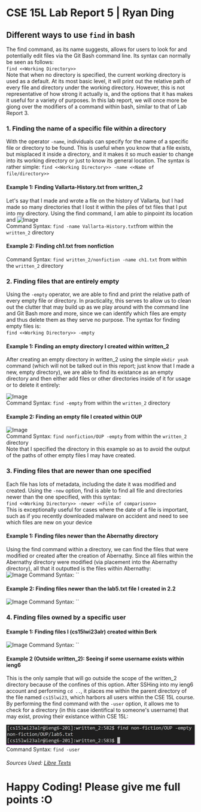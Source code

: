 # CSE 15L Lab Report 5 | Ryan Ding
## Different ways to use `find` in bash
The find command, as its name suggests, allows for users to look for and potentially edit files via the Git Bash command line. Its syntax can normally be seen as follows:  
`find <<Working Directory>>`  
Note that when no directory is specified, the current working directory is used as a default. At its most basic level, it will print out the relative path of every file and directory under the working directory. However, this is not representative of how strong it actually is, and the options that it has makes it useful for a variety of purposes. In this lab report, we will once more be giong over the modifiers of a command within bash, similar to that of Lab Report 3.  
### 1. Finding the name of a specific file within a directory  
With the operator `-name`, individuals can specify for the name of a specific file or directory to be found. This is useful when you know that a file exists, but misplaced it inside a directory, and it makes it so much easier to change into its working directory or just to know its general location. The syntax is rather simple: 
`find <<Working Directory>> -name <<Name of file/directory>>`  
#### Example 1: Finding Vallarta-History.txt from written_2  
Let's say that I made and wrote a file on the history of Vallarta, but I had made so many directories that I lost it within the piles of txt files that I put into my directory. Using the find command, I am able to pinpoint its location and 
![Image]()  
Command Syntax: `find -name Vallarta-History.txt`from within the `written_2` directory  
#### Example 2: Finding ch1.txt from nonfiction  

Command Syntax: `find written_2/nonfiction -name ch1.txt` from within the `written_2` directory  
### 2. Finding files that are entirely empty  
Using the `-empty` operator, we are able to find and print the relative path of every empty file or directory. In practicality, this serves to allow us to clean out the clutter that may build up as we play around with the command line and Git Bash more and more, since we can identify which files are empty and thus delete them as they serve no purpose. The syntax for finding empty files is:  
`find <<Working Directory>> -empty`
#### Example 1: Finding an empty directory I created within written_2
After creating an empty directory in written_2 using the simple `mkdir yeah` command (which will not be talked out in this report; just know that I made a new, empty directory), we are able to find its existance as an empty directory and then either add files or other directories inside of it for usage or to delete it entirely:  

![Image]()  
Command Syntax: `find -empty` from within the `written_2` directory
#### Example 2: Finding an empty file I created within OUP

![Image]()  
Command Syntax: `find nonfiction/OUP -empty` from within the `written_2` directory  
Note that I specified the directory in this example so as to avoid the output of the paths of other empty files I may have created.
### 3. Finding files that are newer than one specified
Each file has lots of metadata, including the date it was modified and created. Using the `-new` option, find is able to find all file and directories newer than the one specified, with this syntax:  
`find <<Working Directory>> -newer <<File of comparison>>`  
This is exceptionally useful for cases where the date of a file is important, such as if you recently downloaded malware on accident and need to see which files are new on your device
#### Example 1: Finding files newer than the Abernathy directory
Using the find command within a directory, we can find the files that were modified or created after the creation of Abernathy. Since all files within the Abernathy directory were modified (via placement into the Abernathy directory), all that it outputted is the files within Abernathy:  
![Image]()
Command Syntax: ``
#### Example 2: Finding files newer than the lab5.txt file I created in 2.2

![Image]()
Command Syntax: ``
### 4. Finding files owned by a specific user  

#### Example 1: Finding files I (cs15lwi23alr) created within Berk  

![Image]()
Command Syntax: ``
#### Example 2 (Outside written_2): Seeing if some username exists within ieng6  
This is the only sample that will go outside the scope of the written_2 directory because of the confines of this option. After SSHing into my ieng6 account and performing `cd ..`, it places me within the parent directory of the file named `cs15lwi23`, which harbors all users within the CSE 15L course. By performing the find command with the `-user` option, it allows me to check for a directory (in this case identifical to someone's username) that may exist, proving their existance within CSE 15L:  

![Image](./images/5.2.2.JPG)  
Command Syntax: `find -user`
###### Sources Used: [Libre Texts](https://eng.libretexts.org/Bookshelves/Computer_Science/Operating_Systems/Linux_-_The_Penguin_Marches_On_(McClanahan)/05%3A_File_and_Directory_Management/2.05%3A_Searching_for_Files_on_Linux/2.05.01%3A_Searching_for_Files_on_Linux_-_find_Command#:~:text=The%20find%20Command,-The%20find%20command&text=It%20can%20be%20used%20to,on%20files%20or%20folders%20found.)  
# Happy Coding! Please give me full points :O
